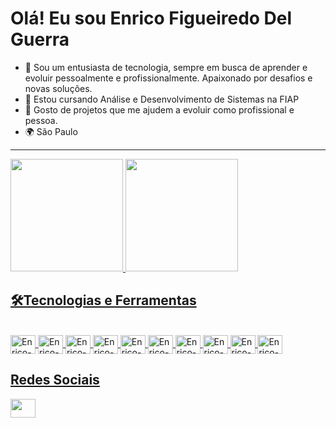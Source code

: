 # Olá! Eu sou Enrico Figueiredo Del Guerra

- 🚀 Sou um entusiasta de tecnologia, sempre em busca de aprender e evoluir pessoalmente e profissionalmente. Apaixonado por desafios e novas soluções. 
- 🌱 Estou cursando Análise e Desenvolvimento de Sistemas na FIAP
- 🤝 Gosto de projetos que me ajudem a evoluir como profissional e pessoa.
- 🌍 São Paulo

---
  
<div >
  <a href="https://github.com/enricodelguerra">
    <img height="180em" src="https://github-readme-stats.vercel.app/api?username=enricodelguerra&show_icons=true&theme=highcontrast">
    <img height="180em" src="https://github-readme-stats.vercel.app/api/top-langs/?username=enricodelguerra&layout=compact&langs-count=16&theme=highcontrast">
</div>

###  
<h2 align="left"> 🛠️Tecnologias e Ferramentas</h2>

<div style="display: inline_block"><br>
  <img align="center" alt="Enrico-Js" height="30" width="40" src="https://cdn.jsdelivr.net/gh/devicons/devicon@latest/icons/javascript/javascript-original.svg">
  <img align="center" alt="Enrico-Ts" height="30" width="40" src="https://cdn.jsdelivr.net/gh/devicons/devicon@latest/icons/typescript/typescript-plain.svg">
  <img align="center" alt="Enrico-HTML" height="30" width="40" src="https://cdn.jsdelivr.net/gh/devicons/devicon@latest/icons/html5/html5-original.svg">
  <img align="center" alt="Enrico-CSS" height="30" width="40" src="https://cdn.jsdelivr.net/gh/devicons/devicon@latest/icons/css3/css3-original.svg">
  <img align="center" alt="Enrico-Java" height="30" width="40" src="https://cdn.jsdelivr.net/gh/devicons/devicon@latest/icons/java/java-original.svg">
  <img align="center" alt="Enrico-Ruby" height="30" width="40" src="https://cdn.jsdelivr.net/gh/devicons/devicon@latest/icons/ruby/ruby-original.svg">
  <img align="center" alt="Enrico-Rails" height="30" width="40" src="https://cdn.jsdelivr.net/gh/devicons/devicon@latest/icons/rails/rails-original-wordmark.svg">
  <img align="center" alt="Enrico-React" height="30" width="40" src="https://cdn.jsdelivr.net/gh/devicons/devicon@latest/icons/react/react-original.svg">
  <img align="center" alt="Enrico-Sql-Developer" height="30" width="40" src="https://cdn.jsdelivr.net/gh/devicons/devicon@latest/icons/sqldeveloper/sqldeveloper-original.svg">
  <img align="center" alt="Enrico-Python" height="30" width="40" src="https://cdn.jsdelivr.net/gh/devicons/devicon@latest/icons/python/python-original.svg">
</div>

<div>
  <h2>Redes Sociais</h2>
  <a href="www.linkedin.com/in/enricodelguerra" target="_blank"><img height="30" width="40" src="https://cdn.jsdelivr.net/gh/devicons/devicon@latest/icons/linkedin/linkedin-original.svg"></a>
</div>
